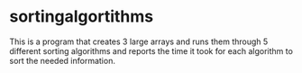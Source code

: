 # sortingalgortithms
This is a program that creates 3 large arrays and runs them through 5 different sorting algorithms and reports the time it took for each algorithm to sort the needed information. 
